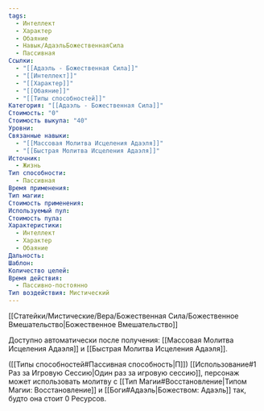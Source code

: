 ```yaml
---
tags:
  - Интеллект
  - Характер
  - Обаяние
  - Навык/АдаэльБожественнаяСила
  - Пассивная
Ссылки:
  - "[[Адаэль - Божественная Сила]]"
  - "[[Интеллект]]"
  - "[[Характер]]"
  - "[[Обаяние]]"
  - "[[Типы способностей]]"
Категория: "[[Адаэль - Божественная Сила]]"
Стоимость: "0"
Стоимость выкупа: "40"
Уровни: 
Связанные навыки:
  - "[[Массовая Молитва Исцеления Адаэля]]"
  - "[[Быстрая Молитва Исцеления Адаэля]]"
Источник:
  - Жизнь
Тип способности:
  - Пассивная
Время применения: 
Тип магии: 
Стоимость применения: 
Используемый пул: 
Стоимость пула: 
Характеристики:
  - Интеллект
  - Характер
  - Обаяние
Дальность: 
Шаблон: 
Количество целей: 
Время действия:
  - Пассивно-постоянно
Тип воздействия: Мистический
---
```

[[Статейки/Мистические/Вера/Божественная Сила/Божественное Вмешательство|Божественное Вмешательство]]

Доступно автоматически после получения: [[Массовая Молитва Исцеления Адаэля]] и [[Быстрая Молитва Исцеления Адаэля]].

([[Типы способностей#Пассивная способность|П]]) [[Использование#1 Раз за Игровую Сессию|Один раз за игровую сессию]], персонаж может использовать молитву с [[Тип Магии#Восстановление|Типом Магии: Восстановление]] и [[Боги#Адаэль|Божеством: Адаэль]] так, будто она стоит 0 Ресурсов. 
